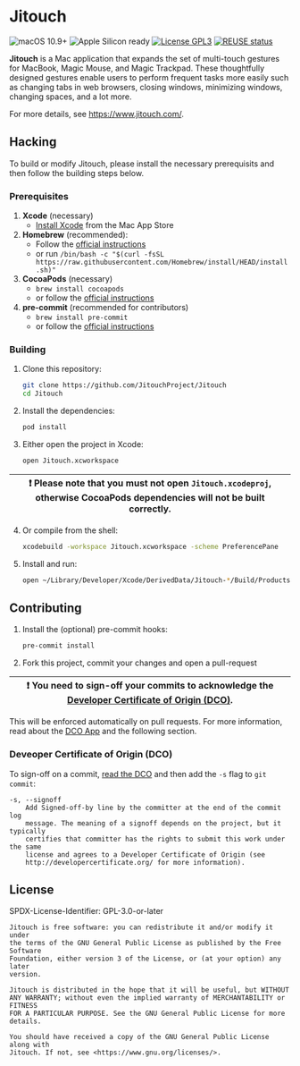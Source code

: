 # Jitouch
![macOS 10.9+](https://img.shields.io/badge/macOS-10.9%2B-blue?logo=Apple)
![Apple Silicon ready](https://img.shields.io/badge/Apple%20Silicon-supported-blue?logo=Apple)
[![License GPL3](https://img.shields.io/github/license/Crazor/jitouch?color=success)](LICENSE)
[![REUSE status](https://api.reuse.software/badge/github.com/Crazor/jitouch)](https://api.reuse.software/info/github.com/Crazor/jitouch)

**Jitouch** is a Mac application that expands the set of multi-touch gestures for MacBook, Magic Mouse, and Magic Trackpad. These thoughtfully designed gestures enable users to perform frequent tasks more easily such as changing tabs in web browsers, closing windows, minimizing windows, changing spaces, and a lot more.

For more details, see https://www.jitouch.com/.

## Hacking

To build or modify Jitouch, please install the necessary prerequisits and then follow the building steps below.

### Prerequisites

1. **Xcode** (necessary)
    - [Install Xcode](https://apps.apple.com/de/app/xcode/id497799835) from the Mac App Store
2. **Homebrew** (recommended):
    - Follow the [official instructions](https://brew.sh/)
    - or run `/bin/bash -c "$(curl -fsSL https://raw.githubusercontent.com/Homebrew/install/HEAD/install.sh)"`
3. **CocoaPods** (necessary)
    - `brew install cocoapods`
    - or follow the [official instructions](https://guides.cocoapods.org/using/getting-started.html#installation)
4. **pre-commit** (recommended for contributors)
    - `brew install pre-commit`
    - or follow the [official instructions](https://pre-commit.com/index.html#installation)

### Building
1. Clone this repository:
    ```bash
    git clone https://github.com/JitouchProject/Jitouch
    cd Jitouch
    ```
2. Install the dependencies:
    ```bash
    pod install
    ```
3. Either open the project in Xcode:
    ```bash
    open Jitouch.xcworkspace
    ````

| :exclamation: Please note that you must not open `Jitouch.xcodeproj`, otherwise CocoaPods dependencies will not be built correctly. |
|-|



4. Or compile from the shell:
    ```bash
    xcodebuild -workspace Jitouch.xcworkspace -scheme PreferencePane
    ````
5. Install and run:
    ```bash
    open ~/Library/Developer/Xcode/DerivedData/Jitouch-*/Build/Products/Debug/Jitouch.prefPane
    ```

## Contributing

1. Install the (optional) pre-commit hooks:
    ```bash
    pre-commit install
    ```

2. Fork this project, commit your changes and open a pull-request

| :exclamation: You need to sign-off your commits to acknowledge the [Developer Certificate of Origin (DCO)](https://developercertificate.org/). |
|-|

This will be enforced automatically on pull requests. For more information, read about the [DCO App](https://github.com/apps/dco) and the following section.

### Deveoper Certificate of Origin (DCO)

To sign-off on a commit, [read the DCO](https://developercertificate.org/) and then add the `-s` flag to `git commit`:
```
-s, --signoff
    Add Signed-off-by line by the committer at the end of the commit log
    message. The meaning of a signoff depends on the project, but it typically
    certifies that committer has the rights to submit this work under the same
    license and agrees to a Developer Certificate of Origin (see
    http://developercertificate.org/ for more information).
```

## License

SPDX-License-Identifier: GPL-3.0-or-later

```
Jitouch is free software: you can redistribute it and/or modify it under
the terms of the GNU General Public License as published by the Free Software
Foundation, either version 3 of the License, or (at your option) any later
version.

Jitouch is distributed in the hope that it will be useful, but WITHOUT
ANY WARRANTY; without even the implied warranty of MERCHANTABILITY or FITNESS
FOR A PARTICULAR PURPOSE. See the GNU General Public License for more details.

You should have received a copy of the GNU General Public License along with
Jitouch. If not, see <https://www.gnu.org/licenses/>.
```
